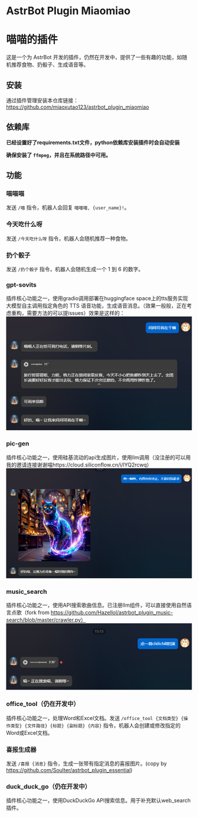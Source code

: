 # AstrBot Plugin Miaomiao
# 喵喵的插件

这是一个为 AstrBot 开发的插件，仍然在开发中，提供了一些有趣的功能，如随机推荐食物、扔骰子、生成语音等。


## 安装

通过插件管理安装本仓库链接： 
https://github.com/miaoxutao123/astrbot_plugin_miaomiao


## 依赖库

**已经设置好了requirements.txt文件，python依赖库安装插件时会自动安装**

**确保安装了 `ffmpeg`，并且在系统路径中可用。**

## 功能

### 喵喵喵
发送 `/喵` 指令，机器人会回复 `喵喵喵, {user_name}!`。

### 今天吃什么呀
发送 `/今天吃什么呀` 指令，机器人会随机推荐一种食物。

### 扔个骰子
发送 `/扔个骰子` 指令，机器人会随机生成一个 1 到 6 的数字。

### gpt-sovits
插件核心功能之一，使用gradio调用部署在huggingface space上的tts服务实现大模型自主调用指定角色的 TTS 语音功能，生成语音消息。（效果一般般，正在考虑重构，需要方法的可以提issues）效果是这样的：
![实现效果](chat1.png)

### pic-gen
插件核心功能之一，使用硅基流动的api生成图片，使用llm调用（没注册的可以用我的邀请连接谢谢喵https://cloud.siliconflow.cn/i/lYQ2rcwq）
![实现效果](pic-gen.png)

### music_search
插件核心功能之一，使用API搜索歌曲信息。已注册llm组件，可以直接使用自然语言点歌（fork from https://github.com/Hazellol/astrbot_plugin_music-search/blob/master/crawler.py）
![实现效果](getMusic.png)

### office_tool（仍在开发中）
插件核心功能之一，处理Word和Excel文档。发送 `/office_tool {文档类型} {操作类型} {文件路径} {标题} {副标题} {内容}` 指令，机器人会创建或修改指定的Word或Excel文档。

### 喜报生成器
发送 `/喜报 {消息}` 指令，生成一张带有指定消息的喜报图片。(copy by https://github.com/Soulter/astrbot_plugin_essential)

### duck_duck_go（仍在开发中）
插件核心功能之一，使用DuckDuckGo API搜索信息。用于补充默认web_search插件。
